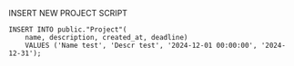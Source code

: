 INSERT NEW PROJECT SCRIPT

```
INSERT INTO public."Project"(
	name, description, created_at, deadline)
	VALUES ('Name test', 'Descr test', '2024-12-01 00:00:00', '2024-12-31');
```